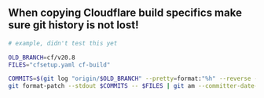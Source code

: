 ## When copying Cloudflare build specifics make sure git history is not lost!

```sh
# example, didn't test this yet

OLD_BRANCH=cf/v20.8
FILES="cfsetup.yaml cf-build"

COMMITS=$(git log "origin/$OLD_BRANCH" --pretty=format:"%h" --reverse -- $FILES)
git format-patch --stdout $COMMITS -- $FILES | git am --committer-date-is-author-date -
```
